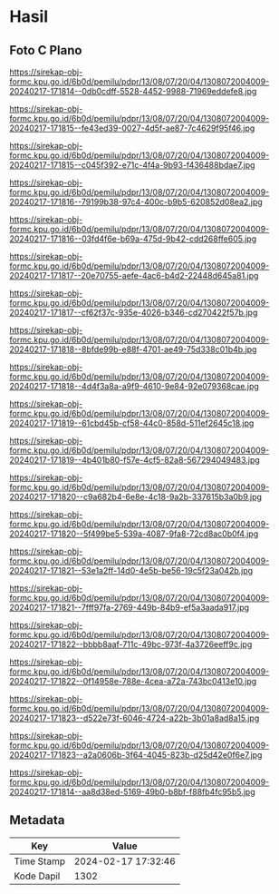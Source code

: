 # Hasil

## Foto C Plano

https://sirekap-obj-formc.kpu.go.id/6b0d/pemilu/pdpr/13/08/07/20/04/1308072004009-20240217-171814--0db0cdff-5528-4452-9988-71969eddefe8.jpg

https://sirekap-obj-formc.kpu.go.id/6b0d/pemilu/pdpr/13/08/07/20/04/1308072004009-20240217-171815--fe43ed39-0027-4d5f-ae87-7c4629f95f46.jpg

https://sirekap-obj-formc.kpu.go.id/6b0d/pemilu/pdpr/13/08/07/20/04/1308072004009-20240217-171815--c045f392-e71c-4f4a-9b93-f436488bdae7.jpg

https://sirekap-obj-formc.kpu.go.id/6b0d/pemilu/pdpr/13/08/07/20/04/1308072004009-20240217-171816--79199b38-97c4-400c-b9b5-620852d08ea2.jpg

https://sirekap-obj-formc.kpu.go.id/6b0d/pemilu/pdpr/13/08/07/20/04/1308072004009-20240217-171816--03fd4f6e-b69a-475d-9b42-cdd268ffe605.jpg

https://sirekap-obj-formc.kpu.go.id/6b0d/pemilu/pdpr/13/08/07/20/04/1308072004009-20240217-171817--20e70755-aefe-4ac6-b4d2-22448d645a81.jpg

https://sirekap-obj-formc.kpu.go.id/6b0d/pemilu/pdpr/13/08/07/20/04/1308072004009-20240217-171817--cf62f37c-935e-4026-b346-cd270422f57b.jpg

https://sirekap-obj-formc.kpu.go.id/6b0d/pemilu/pdpr/13/08/07/20/04/1308072004009-20240217-171818--8bfde99b-e88f-4701-ae49-75d338c01b4b.jpg

https://sirekap-obj-formc.kpu.go.id/6b0d/pemilu/pdpr/13/08/07/20/04/1308072004009-20240217-171818--4d4f3a8a-a9f9-4610-9e84-92e079368cae.jpg

https://sirekap-obj-formc.kpu.go.id/6b0d/pemilu/pdpr/13/08/07/20/04/1308072004009-20240217-171819--61cbd45b-cf58-44c0-858d-511ef2645c18.jpg

https://sirekap-obj-formc.kpu.go.id/6b0d/pemilu/pdpr/13/08/07/20/04/1308072004009-20240217-171819--4b401b80-f57e-4cf5-82a8-567294049483.jpg

https://sirekap-obj-formc.kpu.go.id/6b0d/pemilu/pdpr/13/08/07/20/04/1308072004009-20240217-171820--c9a682b4-6e8e-4c18-9a2b-337615b3a0b9.jpg

https://sirekap-obj-formc.kpu.go.id/6b0d/pemilu/pdpr/13/08/07/20/04/1308072004009-20240217-171820--5f499be5-539a-4087-9fa8-72cd8ac0b0f4.jpg

https://sirekap-obj-formc.kpu.go.id/6b0d/pemilu/pdpr/13/08/07/20/04/1308072004009-20240217-171821--53e1a2ff-14d0-4e5b-be56-19c5f23a042b.jpg

https://sirekap-obj-formc.kpu.go.id/6b0d/pemilu/pdpr/13/08/07/20/04/1308072004009-20240217-171821--7fff97fa-2769-449b-84b9-ef5a3aada917.jpg

https://sirekap-obj-formc.kpu.go.id/6b0d/pemilu/pdpr/13/08/07/20/04/1308072004009-20240217-171822--bbbb8aaf-711c-49bc-973f-4a3726eeff9c.jpg

https://sirekap-obj-formc.kpu.go.id/6b0d/pemilu/pdpr/13/08/07/20/04/1308072004009-20240217-171822--0f14958e-788e-4cea-a72a-743bc0413e10.jpg

https://sirekap-obj-formc.kpu.go.id/6b0d/pemilu/pdpr/13/08/07/20/04/1308072004009-20240217-171823--d522e73f-6046-4724-a22b-3b01a8ad8a15.jpg

https://sirekap-obj-formc.kpu.go.id/6b0d/pemilu/pdpr/13/08/07/20/04/1308072004009-20240217-171823--a2a0606b-3f64-4045-823b-d25d42e0f6e7.jpg

https://sirekap-obj-formc.kpu.go.id/6b0d/pemilu/pdpr/13/08/07/20/04/1308072004009-20240217-171814--aa8d38ed-5169-49b0-b8bf-f88fb4fc95b5.jpg


## Metadata

| Key        | Value               |
| ---------- | ------------------- |
| Time Stamp | 2024-02-17 17:32:46 |
| Kode Dapil | 1302                |



